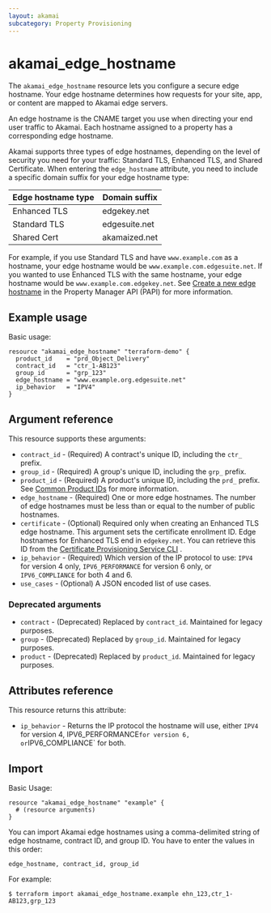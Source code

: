 ```yaml
---
layout: akamai
subcategory: Property Provisioning
---
```


# akamai_edge_hostname

The `akamai_edge_hostname` resource lets you configure a secure edge hostname. Your
edge hostname determines how requests for your site, app, or content are mapped to
Akamai edge servers.

An edge hostname is the CNAME target you use when directing your end user traffic to
Akamai. Each hostname assigned to a property has a corresponding edge hostname.

Akamai supports three types of edge hostnames, depending on the level of security
you need for your traffic: Standard TLS, Enhanced TLS, and Shared Certificate. When
entering the `edge_hostname` attribute, you need to include a specific domain suffix
for your edge hostname type:

| Edge hostname type | Domain suffix |
|------|-------|
| Enhanced TLS | edgekey.net |
| Standard TLS | edgesuite.net |
| Shared Cert | akamaized.net |

For example, if you use Standard TLS and have `www.example.com` as a hostname, your edge hostname would be `www.example.com.edgesuite.net`. If you wanted to use Enhanced TLS with the same hostname, your edge hostname would be `www.example.com.edgekey.net`. See  [Create a new edge hostname](https://techdocs.akamai.com/property-mgr/reference/post-edgehostnames) in the Property Manager API (PAPI) for more information. 

## Example usage

Basic usage:

```hcl
resource "akamai_edge_hostname" "terraform-demo" {
  product_id    = "prd_Object_Delivery"
  contract_id   = "ctr_1-AB123"
  group_id      = "grp_123"
  edge_hostname = "www.example.org.edgesuite.net"
  ip_behavior   = "IPV4"
}
```

## Argument reference

This resource supports these arguments:

* `contract_id` - (Required) A contract's unique ID, including the `ctr_` prefix.
* `group_id` - (Required) A group's unique ID, including the `grp_` prefix.
* `product_id` - (Required) A product's unique ID, including the `prd_` prefix. See [Common Product IDs](https://registry.terraform.io/providers/akamai/akamai/latest/docs/guides/shared-resources#common-product-ids) for more information.
* `edge_hostname` - (Required) One or more edge hostnames. The number of edge hostnames must be less than or equal to the number of public hostnames.
* `certificate` - (Optional) Required only when creating an Enhanced TLS edge hostname. This argument sets the certificate enrollment ID. Edge hostnames for Enhanced TLS end in `edgekey.net`. You can retrieve this ID from the [Certificate Provisioning Service CLI](https://github.com/akamai/cli-cps) .
* `ip_behavior` - (Required) Which version of the IP protocol to use: `IPV4` for version 4 only, `IPV6_PERFORMANCE` for version 6 only, or `IPV6_COMPLIANCE` for both 4 and 6.
* `use_cases` - (Optional) A JSON encoded list of use cases.

### Deprecated arguments

* `contract` - (Deprecated) Replaced by `contract_id`. Maintained for legacy purposes.
* `group` - (Deprecated) Replaced by `group_id`. Maintained for legacy purposes.
* `product` - (Deprecated) Replaced by `product_id`. Maintained for legacy purposes.

## Attributes reference

This resource returns this attribute:

* `ip_behavior` - Returns the IP protocol the hostname will use, either `IPV4` for version 4, IPV6_PERFORMANCE` for version 6, or `IPV6_COMPLIANCE` for both.

## Import

Basic Usage:

```hcl
resource "akamai_edge_hostname" "example" {
  # (resource arguments)
}
```

You can import Akamai edge hostnames using a comma-delimited string of edge
hostname, contract ID, and group ID. You have to enter the values in this order:

 `edge_hostname, contract_id, group_id`

For example:

```shell
$ terraform import akamai_edge_hostname.example ehn_123,ctr_1-AB123,grp_123
```
